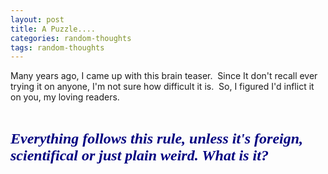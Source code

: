 ```yaml
---
layout: post
title: A Puzzle....
categories: random-thoughts
tags: random-thoughts
---
```


  <p>Many years ago, I came up with this brain teaser.  Since It don't recall ever trying it on anyone, I'm not sure how difficult it is.  So, I figured I'd inflict it on you, my loving readers.</p> <p><strong><em></em></strong> </p> <p><strong><em><font face="Comic Sans MS" color="#000080" size="5">Everything follows this rule, unless it's foreign, scientifical or just plain weird. What is it?</font></em></strong></p>
